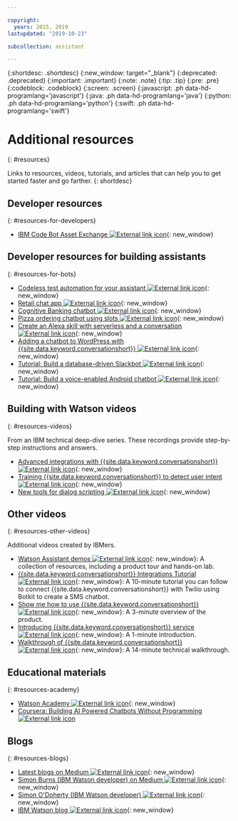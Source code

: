 ```yaml
---

copyright:
  years: 2015, 2019
lastupdated: "2019-10-23"

subcollection: assistant

---
```


{:shortdesc: .shortdesc}
{:new_window: target="_blank"}
{:deprecated: .deprecated}
{:important: .important}
{:note: .note}
{:tip: .tip}
{:pre: .pre}
{:codeblock: .codeblock}
{:screen: .screen}
{:javascript: .ph data-hd-programlang='javascript'}
{:java: .ph data-hd-programlang='java'}
{:python: .ph data-hd-programlang='python'}
{:swift: .ph data-hd-programlang='swift'}

# Additional resources
{: #resources}

Links to resources, videos, tutorials, and articles that can help you to get started faster and go farther.
{: shortdesc}

## Developer resources
{: #resources-for-developers}

- [IBM Code Bot Asset Exchange ![External link icon](../../icons/launch-glyph.svg "External link icon")](https://developer.ibm.com/code/exchanges/bots/){: new_window}

## Developer resources for building assistants
{: #resources-for-bots}

- [Codeless test automation for your assistant ![External link icon](../../icons/launch-glyph.svg "External link icon")](https://chatbotsmagazine.com/10-minutes-codeless-test-automation-for-ibm-watson-chatbots-d71eac9626d7){: new_window}
- [Retail chat app ![External link icon](../../icons/launch-glyph.svg "External link icon")](https://developer.ibm.com/patterns/create-cognitive-retail-chatbot/){: new_window}
- [Cognitive Banking chatbot ![External link icon](../../icons/launch-glyph.svg "External link icon")](https://developer.ibm.com/patterns/create-cognitive-banking-chatbot/){: new_window}
- [Pizza ordering chatbot using slots ![External link icon](../../icons/launch-glyph.svg "External link icon")](https://developer.ibm.com/patterns/assemble-a-pizza-ordering-chatbot-dialog/){: new_window}
- [Create an Alexa skill with serverless and a conversation ![External link icon](../../icons/launch-glyph.svg "External link icon")](https://developer.ibm.com/patterns/create-an-alexa-skill-with-serverless-and-a-conversation/){: new_window}
- [Adding a chatbot to WordPress with {{site.data.keyword.conversationshort}} ![External link icon](../../icons/launch-glyph.svg "External link icon")](https://wordpress.org/plugins/conversation-watson/){: new_window}
- [Tutorial: Build a database-driven Slackbot ![External link icon](../../icons/launch-glyph.svg "External link icon")](https://cloud.ibm.com/docs/tutorials/slack-chatbot-database-watson.html){: new_window}
- [Tutorial: Build a voice-enabled Android chatbot ![External link icon](../../icons/launch-glyph.svg "External link icon")](https://cloud.ibm.com/docs/tutorials/android-watson-chatbot.html){: new_window}

## Building with Watson videos
{: #resources-videos}

From an IBM technical deep-dive series. These recordings provide step-by-step instructions and answers.

- [Advanced integrations with {{site.data.keyword.conversationshort}} ![External link icon](../../icons/launch-glyph.svg "External link icon")](https://youtu.be/0rnt54ONtQw){: new_window}
- [Training {{site.data.keyword.conversationshort}} to detect user intent ![External link icon](../../icons/launch-glyph.svg "External link icon")](https://youtu.be/uYw4Tv1Y5tc){: new_window}
- [New tools for dialog scripting ![External link icon](../../icons/launch-glyph.svg "External link icon")](https://youtu.be/QuR54--vD5o){: new_window}

## Other videos
{: #resources-other-videos}

Additional videos created by IBMers.

- [Watson Assistant demos ![External link icon](../../icons/launch-glyph.svg "External link icon")](https://www.ibm.com/demos/collection/Watson-Assistant/){: new_window}: A collection of resources, including a product tour and hands-on lab.
- [{{site.data.keyword.conversationshort}} Integrations Tutorial  ![External link icon](../../icons/launch-glyph.svg "External link icon")](https://www.youtube.com/watch?v=O3silvVBaC8&t=3s){: new_window}: A 10-minute tutorial you can follow to connect {{site.data.keyword.conversationshort}} with Twilio using Botkit to create a SMS chatbot.
- [Show me how to use {{site.data.keyword.conversationshort}} ![External link icon](../../icons/launch-glyph.svg "External link icon")](https://youtu.be/tUkLIUOm550){: new_window}: A 3-minute overview of the product.
- [Introducing {{site.data.keyword.conversationshort}} service ![External link icon](../../icons/launch-glyph.svg "External link icon")](https://youtu.be/A96nLYSMltA){: new_window}: A 1-minute introduction.
- [Walkthrough of {{site.data.keyword.conversationshort}} ![External link icon](../../icons/launch-glyph.svg "External link icon")](https://youtu.be/ELwWhJGE2P8){: new_window}: A 14-minute technical walkthrough.

## Educational materials
{: #resources-academy}

- [Watson Academy ![External link icon](../../icons/launch-glyph.svg "External link icon")](https://www.ibm.com/services/learning/ites.wss/zz-en?pageType=page&c=LNW1G2K9220IL0YX){: new_window}
- [Coursera: Building AI Powered Chatbots Without Programming ![External link icon](../../icons/launch-glyph.svg "External link icon")](https://www.coursera.org/learn/building-ai-powered-chatbots)

## Blogs
{: #resources-blogs}

- [Latest blogs on Medium ![External link icon](../../icons/launch-glyph.svg "External link icon")](https://medium.com/tag/watson-assistant/latest){: new_window}
- [Simon Burns (IBM Watson developer) on Medium ![External link icon](../../icons/launch-glyph.svg "External link icon")](https://medium.com/@snrubnomis/conversational-directory-5a5531749295){: new_window}
- [Simon O'Doherty (IBM Watson developer) ![External link icon](../../icons/launch-glyph.svg "External link icon")](https://sodoherty.ai/){: new_window}
- [IBM Watson blog ![External link icon](../../icons/launch-glyph.svg "External link icon")](https://www.ibm.com/blogs/watson/){: new_window}
